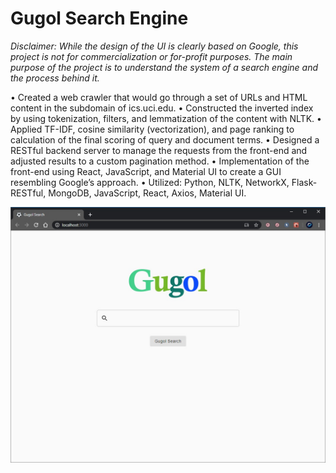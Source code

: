 # Gugol Search Engine

_Disclaimer: While the design of the UI is clearly based on Google, this project is not for commercialization or for-profit purposes. The main purpose of the project is to understand the system of a search engine and the process behind it._

•	Created a web crawler that would go through a set of URLs and HTML content in the subdomain of ics.uci.edu.
•	Constructed the inverted index by using tokenization, filters, and lemmatization of the content with NLTK.
•	Applied TF-IDF, cosine similarity (vectorization), and page ranking to calculation of the final scoring of query and document terms.
•	Designed a RESTful backend server to manage the requests from the front-end and adjusted results to a custom pagination method.
•	Implementation of the front-end using React, JavaScript, and Material UI to create a GUI resembling Google’s approach.
•	Utilized: Python, NLTK, NetworkX, Flask-RESTful, MongoDB, JavaScript, React, Axios, Material UI.

![Landing Page](/docs/screenshots/landing-page.jpg?raw=true)


